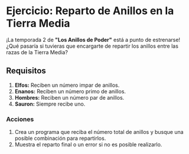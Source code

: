 # Ejercicio: Reparto de Anillos en la Tierra Media

¡La temporada 2 de **"Los Anillos de Poder"** está a punto de estrenarse!  
¿Qué pasaría si tuvieras que encargarte de repartir los anillos entre las razas de la Tierra Media?

## Requisitos

1. **Elfos:** Reciben un número impar de anillos.
2. **Enanos:** Reciben un número primo de anillos.
3. **Hombres:** Reciben un número par de anillos.
4. **Sauron:** Siempre recibe uno.

### Acciones

1. Crea un programa que reciba el número total de anillos y busque una posible combinación para repartirlos.
2. Muestra el reparto final o un error si no es posible realizarlo.